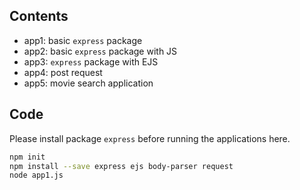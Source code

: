 ## Contents
- app1: basic `express` package
- app2: basic `express` package with JS
- app3: `express` package with EJS
- app4: post request
- app5: movie search application

## Code

Please install package `express` before running the applications here. 

```bash
npm init
npm install --save express ejs body-parser request
node app1.js
```
